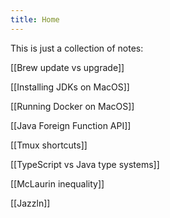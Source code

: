 ```yaml
---
title: Home
---
```

This is just a collection of notes:

[[Brew update vs upgrade]]

[[Installing JDKs on MacOS]]

[[Running Docker on MacOS]]

[[Java Foreign Function API]]

[[Tmux shortcuts]]

[[TypeScript vs Java type systems]]

[[McLaurin inequality]]

[[Jazzln]]
